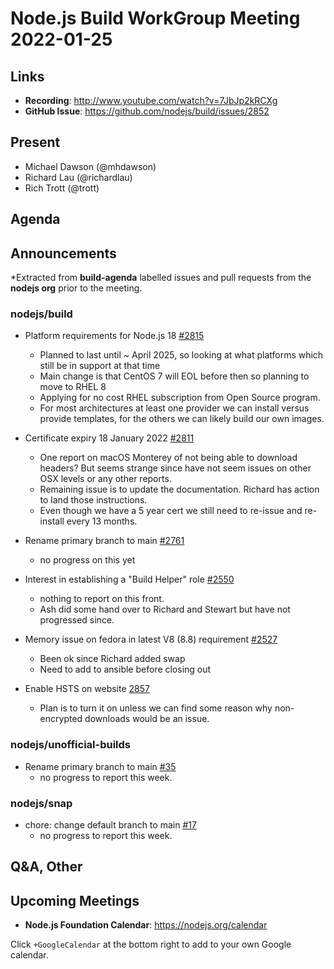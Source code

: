 # Node.js  Build WorkGroup Meeting 2022-01-25

## Links

* **Recording**:  http://www.youtube.com/watch?v=7JbJp2kRCXg
* **GitHub Issue**: https://github.com/nodejs/build/issues/2852

## Present

* Michael Dawson (@mhdawson)
* Richard Lau (@richardlau)
* Rich Trott (@trott)

## Agenda

## Announcements

*Extracted from **build-agenda** labelled issues and pull requests from the **nodejs org** prior to the meeting.


### nodejs/build


* Platform requirements for Node.js 18 [#2815](https://github.com/nodejs/build/issues/2815)
  * Planned to last until ~ April 2025, so looking at what platforms which still be in support
    at that time
  * Main change is that CentOS 7 will EOL before then so planning to move to RHEL 8
  * Applying for no cost RHEL subscription from Open Source program. 
  * For most architectures at least one provider we can install versus provide templates, for the
    others we can likely build our own images.

* Certificate expiry 18 January 2022 [#2811](https://github.com/nodejs/build/issues/2811)
  * One report on macOS Monterey of not being able to download headers? But seems strange
    since have not seem issues on other OSX levels or any other reports.
  * Remaining issue is to update the documentation. Richard has action to land those
    instructions.
  * Even though we have a 5 year cert we still need to re-issue and re-install every 13 months.

* Rename primary branch to main [#2761](https://github.com/nodejs/build/issues/2761)
  * no progress on this yet

* Interest in establishing a "Build Helper" role    [#2550](https://github.com/nodejs/build/issues/2550)
  * nothing to report on this front.
  * Ash did some hand over to Richard and Stewart but have not progressed since.
    
* Memory issue on fedora in latest V8 (8.8) requirement [#2527](https://github.com/nodejs/build/issues/2527)
  * Been ok since Richard added swap
  * Need to add to ansible before closing out

* Enable HSTS on website [2857](https://github.com/nodejs/build/issues/2857)
  * Plan is to turn it on unless we can find some reason why non-encrypted downloads would be
     an issue.

### nodejs/unofficial-builds

* Rename primary branch to main [#35](https://github.com/nodejs/unofficial-builds/issues/35)
  * no progress to report this week.

### nodejs/snap

* chore: change default branch to main [#17](https://github.com/nodejs/snap/pull/17)
  * no progress to report this week.

## Q&A, Other


## Upcoming Meetings


* **Node.js Foundation Calendar**: <https://nodejs.org/calendar>


Click `+GoogleCalendar` at the bottom right to add to your own Google calendar.
